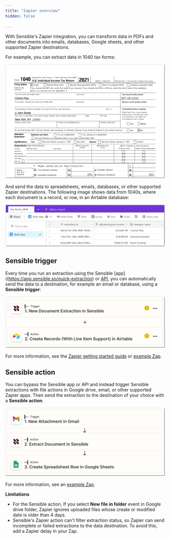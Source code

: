 ```yaml
---
title: "Zapier overview"
hidden: false

---
```


With Sensible's Zapier integration, you can transform data in PDFs and other documents into emails, databases, Google sheets, and other supported Zapier destinations.

For example, you can extract data in 1040 tax forms: 

![Click to enlarge](https://raw.githubusercontent.com/sensible-hq/sensible-docs/main/readme-sync/assets/v0/images/final/zapier_6.png)

And send the data to spreadsheets, emails, databases, or other supported Zapier destinations. The following image shows data from 1040s, where each document is a record, or row, in an Airtable database: 

![Click to enlarge](https://raw.githubusercontent.com/sensible-hq/sensible-docs/main/readme-sync/assets/v0/images/final/zapier_5.png)



Sensible trigger
---


Every time you run an extraction using the Sensible [app]((https://app.sensible.so/quick-extraction) or [API](ref:choosing-an-endpoint), you can automatically send the data to a destination, for example an email or database, using a **Sensible trigger**: 

![Click to enlarge](https://raw.githubusercontent.com/sensible-hq/sensible-docs/main/readme-sync/assets/v0/images/final/zapier_trigger.png)

For more information, see the [Zapier getting started guide](doc:zapier-getting-started) or [example Zap](https://zapier.com/shared/cb6b2637ef466ddf140ed14c3be66a5969acef29).

Sensible action
---

You can bypass the Sensible app or API and instead trigger Sensible extractions with file actions in Google drive, email, or other supported Zapier apps. Then send the extraction to the destination of your choice with a **Sensible action**.

![Click to enlarge](https://raw.githubusercontent.com/sensible-hq/sensible-docs/main/readme-sync/assets/v0/images/final/zapier_action.png)

For more information, see an  [example Zap](https://zapier.com/shared/89bc08c43e753cae2483de6909dea250dbb47155).

**Limitations**

- For the Sensible action, If you select **New file in folder**  event in Google drive folder, Zapier ignores uploaded files whose create or modified date is older than 4 days. 
- Sensible's Zapier action can't filter extraction status, so Zapier can send incomplete or failed extractions to the data destination. To avoid this, add a Zapier delay in your Zap.







